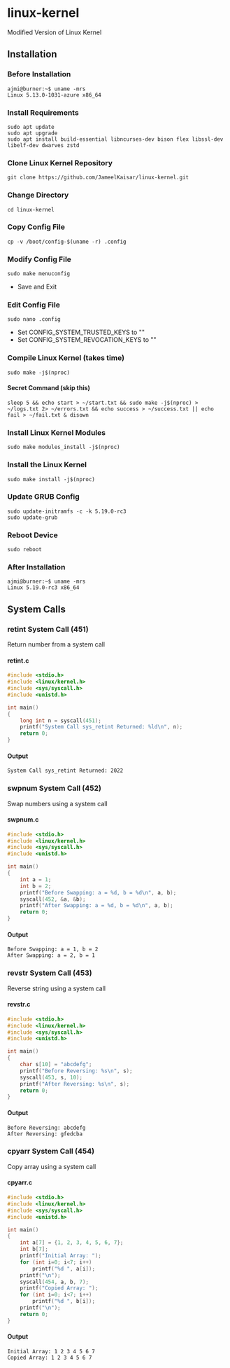 # linux-kernel
Modified Version of Linux Kernel

## Installation
### Before Installation
```
ajmi@burner:~$ uname -mrs
Linux 5.13.0-1031-azure x86_64
```

### Install Requirements
```
sudo apt update
sudo apt upgrade
sudo apt install build-essential libncurses-dev bison flex libssl-dev libelf-dev dwarves zstd
```

### Clone Linux Kernel Repository
```
git clone https://github.com/JameelKaisar/linux-kernel.git
```

### Change Directory
```
cd linux-kernel
```

### Copy Config File
```
cp -v /boot/config-$(uname -r) .config
```

### Modify Config File
```
sudo make menuconfig
```
- Save and Exit

### Edit Config File
```
sudo nano .config
```
- Set CONFIG_SYSTEM_TRUSTED_KEYS to ""
- Set CONFIG_SYSTEM_REVOCATION_KEYS to ""

### Compile Linux Kernel (takes time)
```
sudo make -j$(nproc)
```
#### Secret Command (skip this)
```
sleep 5 && echo start > ~/start.txt && sudo make -j$(nproc) > ~/logs.txt 2> ~/errors.txt && echo success > ~/success.txt || echo fail > ~/fail.txt & disown
```

### Install Linux Kernel Modules
```
sudo make modules_install -j$(nproc)
```

### Install the Linux Kernel
```
sudo make install -j$(nproc)
```

### Update GRUB Config
```
sudo update-initramfs -c -k 5.19.0-rc3
sudo update-grub
```

### Reboot Device
```
sudo reboot
```

### After Installation
```
ajmi@burner:~$ uname -mrs
Linux 5.19.0-rc3 x86_64
```

## System Calls
### retint System Call (451)
Return number from a system call
#### retint.c
```c
#include <stdio.h>
#include <linux/kernel.h>
#include <sys/syscall.h>
#include <unistd.h>

int main()
{
    long int n = syscall(451);
    printf("System Call sys_retint Returned: %ld\n", n);
    return 0;
}
```
#### Output
```
System Call sys_retint Returned: 2022
```

### swpnum System Call (452)
Swap numbers using a system call
#### swpnum.c
```c
#include <stdio.h>
#include <linux/kernel.h>
#include <sys/syscall.h>
#include <unistd.h>

int main()
{
    int a = 1;
    int b = 2;
    printf("Before Swapping: a = %d, b = %d\n", a, b);
    syscall(452, &a, &b);
    printf("After Swapping: a = %d, b = %d\n", a, b);
    return 0;
}
```
#### Output
```
Before Swapping: a = 1, b = 2
After Swapping: a = 2, b = 1
```

### revstr System Call (453)
Reverse string using a system call
#### revstr.c
```c
#include <stdio.h>
#include <linux/kernel.h>
#include <sys/syscall.h>
#include <unistd.h>

int main()
{
    char s[10] = "abcdefg";
    printf("Before Reversing: %s\n", s);
    syscall(453, s, 10);
    printf("After Reversing: %s\n", s);
    return 0;
}
```
#### Output
```
Before Reversing: abcdefg
After Reversing: gfedcba
```

### cpyarr System Call (454)
Copy array using a system call
#### cpyarr.c
```c
#include <stdio.h>
#include <linux/kernel.h>
#include <sys/syscall.h>
#include <unistd.h>

int main()
{
    int a[7] = {1, 2, 3, 4, 5, 6, 7};
    int b[7];
    printf("Initial Array: ");
    for (int i=0; i<7; i++)
        printf("%d ", a[i]);
    printf("\n");
    syscall(454, a, b, 7);
    printf("Copied Array: ");
    for (int i=0; i<7; i++)
        printf("%d ", b[i]);
    printf("\n");
    return 0;
}
```
#### Output
```
Initial Array: 1 2 3 4 5 6 7 
Copied Array: 1 2 3 4 5 6 7 
```
